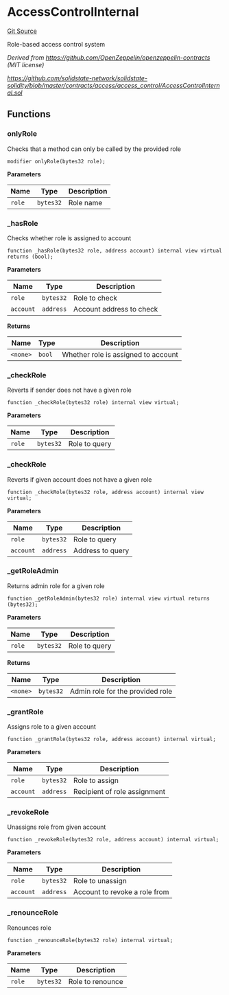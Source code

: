 # AccessControlInternal
[Git Source](https://github.com/ubiquity/ubiquity-dollar/blob/c84a9cbe167218aefb4a9feb40e2abcd74899167/src/dollar/access/AccessControlInternal.sol)

Role-based access control system

*Derived from https://github.com/OpenZeppelin/openzeppelin-contracts (MIT license)*

*https://github.com/solidstate-network/solidstate-solidity/blob/master/contracts/access/access_control/AccessControlInternal.sol*


## Functions
### onlyRole

Checks that a method can only be called by the provided role


```solidity
modifier onlyRole(bytes32 role);
```
**Parameters**

|Name|Type|Description|
|----|----|-----------|
|`role`|`bytes32`|Role name|


### _hasRole

Checks whether role is assigned to account


```solidity
function _hasRole(bytes32 role, address account) internal view virtual returns (bool);
```
**Parameters**

|Name|Type|Description|
|----|----|-----------|
|`role`|`bytes32`|Role to check|
|`account`|`address`|Account address to check|

**Returns**

|Name|Type|Description|
|----|----|-----------|
|`<none>`|`bool`|Whether role is assigned to account|


### _checkRole

Reverts if sender does not have a given role


```solidity
function _checkRole(bytes32 role) internal view virtual;
```
**Parameters**

|Name|Type|Description|
|----|----|-----------|
|`role`|`bytes32`|Role to query|


### _checkRole

Reverts if given account does not have a given role


```solidity
function _checkRole(bytes32 role, address account) internal view virtual;
```
**Parameters**

|Name|Type|Description|
|----|----|-----------|
|`role`|`bytes32`|Role to query|
|`account`|`address`|Address to query|


### _getRoleAdmin

Returns admin role for a given role


```solidity
function _getRoleAdmin(bytes32 role) internal view virtual returns (bytes32);
```
**Parameters**

|Name|Type|Description|
|----|----|-----------|
|`role`|`bytes32`|Role to query|

**Returns**

|Name|Type|Description|
|----|----|-----------|
|`<none>`|`bytes32`|Admin role for the provided role|


### _grantRole

Assigns role to a given account


```solidity
function _grantRole(bytes32 role, address account) internal virtual;
```
**Parameters**

|Name|Type|Description|
|----|----|-----------|
|`role`|`bytes32`|Role to assign|
|`account`|`address`|Recipient of role assignment|


### _revokeRole

Unassigns role from given account


```solidity
function _revokeRole(bytes32 role, address account) internal virtual;
```
**Parameters**

|Name|Type|Description|
|----|----|-----------|
|`role`|`bytes32`|Role to unassign|
|`account`|`address`|Account to revoke a role from|


### _renounceRole

Renounces role


```solidity
function _renounceRole(bytes32 role) internal virtual;
```
**Parameters**

|Name|Type|Description|
|----|----|-----------|
|`role`|`bytes32`|Role to renounce|


